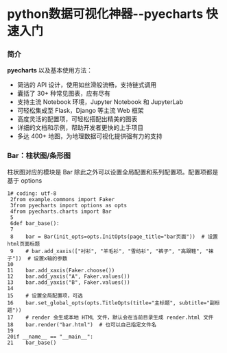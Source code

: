 # python数据可视化神器--pyecharts 快速入门

### 简介

**pyecharts** 以及基本使用方法：

- 简洁的 API 设计，使用如丝滑般流畅，支持链式调用
- 囊括了 30+ 种常见图表，应有尽有
- 支持主流 Notebook 环境，Jupyter Notebook 和 JupyterLab
- 可轻松集成至 Flask，Django 等主流 Web 框架
- 高度灵活的配置项，可轻松搭配出精美的图表
- 详细的文档和示例，帮助开发者更快的上手项目
- 多达 400+ 地图，为地理数据可视化提供强有力的支持



### Bar：柱状图/条形图

柱状图对应的模块是 Bar
除此之外可以设置全局配置和系列配置项。配置项都是基于 options

```
1# coding: utf-8
 2from example.commons import Faker
 3from pyecharts import options as opts
 4from pyecharts.charts import Bar
 5
 6def bar_base():
 7
 8    bar = Bar(init_opts=opts.InitOpts(page_title="bar页面"))  # 设置html页面标题
 9    # bar.add_xaxis(["衬衫", "羊毛衫", "雪纺衫", "裤子", "高跟鞋", "袜子"])  # 设置x轴的参数
10
11    bar.add_xaxis(Faker.choose())
12    bar.add_yaxis("A", Faker.values())
13    bar.add_yaxis("B", Faker.values())
14
15    # 设置全局配置项，可选
16    bar.set_global_opts(opts.TitleOpts(title="主标题", subtitle="副标题"))
17    # render 会生成本地 HTML 文件，默认会在当前目录生成 render.html 文件
18    bar.render("bar.html")  # 也可以自己指定文件名
19
20if __name__ == "__main__":
21    bar_base()

```

